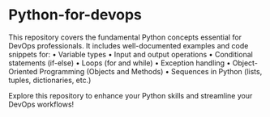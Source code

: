 # Python-for-devops
This repository covers the fundamental Python concepts essential for DevOps professionals. It includes well-documented examples and code snippets for:
	•	Variable types
	•	Input and output operations
	•	Conditional statements (if-else)
	•	Loops (for and while)
	•	Exception handling
	•	Object-Oriented Programming (Objects and Methods)
	•	Sequences in Python (lists, tuples, dictionaries, etc.)

Explore this repository to enhance your Python skills and streamline your DevOps workflows!
